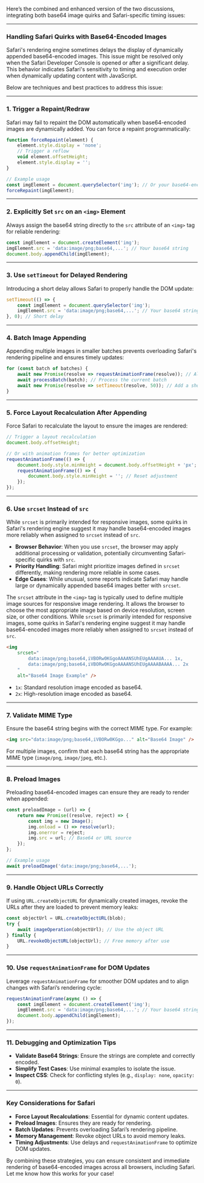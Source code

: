 
Here’s the combined and enhanced version of the two discussions, integrating both base64 image quirks and Safari-specific timing issues:

---

### **Handling Safari Quirks with Base64-Encoded Images**

Safari's rendering engine sometimes delays the display of dynamically appended base64-encoded images. This issue might be resolved only when the Safari Developer Console is opened or after a significant delay. This behavior indicates Safari's sensitivity to timing and execution order when dynamically updating content with JavaScript.

Below are techniques and best practices to address this issue:

---

### **1. Trigger a Repaint/Redraw**

Safari may fail to repaint the DOM automatically when base64-encoded images are dynamically added. You can force a repaint programmatically:

```javascript
function forceRepaint(element) {
    element.style.display = 'none';
    // Trigger a reflow
    void element.offsetHeight;
    element.style.display = '';
}

// Example usage
const imgElement = document.querySelector('img'); // Or your base64-encoded image container
forceRepaint(imgElement);
```

---

### **2. Explicitly Set `src` on an `<img>` Element**

Always assign the base64 string directly to the `src` attribute of an `<img>` tag for reliable rendering:

```javascript
const imgElement = document.createElement('img');
imgElement.src = 'data:image/png;base64,...'; // Your base64 string
document.body.appendChild(imgElement);
```

---

### **3. Use `setTimeout` for Delayed Rendering**

Introducing a short delay allows Safari to properly handle the DOM update:

```javascript
setTimeout(() => {
    const imgElement = document.querySelector('img');
    imgElement.src = 'data:image/png;base64,...'; // Your base64 string
}, 0); // Short delay
```

---

### **4. Batch Image Appending**

Appending multiple images in smaller batches prevents overloading Safari's rendering pipeline and ensures timely updates:

```javascript
for (const batch of batches) {
    await new Promise(resolve => requestAnimationFrame(resolve)); // Allow browser updates
    await processBatch(batch); // Process the current batch
    await new Promise(resolve => setTimeout(resolve, 50)); // Add a short delay
}
```

---

### **5. Force Layout Recalculation After Appending**

Force Safari to recalculate the layout to ensure the images are rendered:

```javascript
// Trigger a layout recalculation
document.body.offsetHeight;

// Or with animation frames for better optimization
requestAnimationFrame(() => {
    document.body.style.minHeight = document.body.offsetHeight + 'px'; // Temporary adjustment
    requestAnimationFrame(() => {
        document.body.style.minHeight = ''; // Reset adjustment
    });
});
```

---

### **6. Use `srcset` Instead of `src`**

While `srcset` is primarily intended for responsive images, some quirks in Safari's rendering engine suggest it may handle base64-encoded images more reliably when assigned to `srcset` instead of `src`.
- **Browser Behavior**: When you use `srcset`, the browser may apply additional processing or validation, potentially circumventing Safari-specific quirks with `src`.
- **Priority Handling**: Safari might prioritize images defined in `srcset` differently, making rendering more reliable in some cases.
- **Edge Cases**: While unusual, some reports indicate Safari may handle large or dynamically appended base64 images better with `srcset`.

The `srcset` attribute in the `<img>` tag is typically used to define multiple image sources for responsive image rendering. It allows the browser to choose the most appropriate image based on device resolution, screen size, or other conditions. While `srcset` is primarily intended for responsive images, some quirks in Safari's rendering engine suggest it may handle base64-encoded images more reliably when assigned to `srcset` instead of `src`.

```html
<img 
    srcset="
        data:image/png;base64,iVBORw0KGgoAAAANSUhEUgAAAAUA... 1x,
        data:image/png;base64,iVBORw0KGgoAAAANSUhEUgAAAABAAAA... 2x
    " 
    alt="Base64 Image Example" />

```

- `1x`: Standard resolution image encoded as base64.
- `2x`: High-resolution image encoded as base64.

---

### **7. Validate MIME Type**

Ensure the base64 string begins with the correct MIME type. For example:

```html
<img src="data:image/png;base64,iVBORw0KGgo..." alt="Base64 Image" />
```

For multiple images, confirm that each base64 string has the appropriate MIME type (`image/png`, `image/jpeg`, etc.).

---

### **8. Preload Images**

Preloading base64-encoded images can ensure they are ready to render when appended:

```javascript
const preloadImage = (url) => {
    return new Promise((resolve, reject) => {
        const img = new Image();
        img.onload = () => resolve(url);
        img.onerror = reject;
        img.src = url; // Base64 or URL source
    });
};

// Example usage
await preloadImage('data:image/png;base64,...');
```

---

### **9. Handle Object URLs Correctly**

If using `URL.createObjectURL` for dynamically created images, revoke the URLs after they are loaded to prevent memory leaks:

```javascript
const objectUrl = URL.createObjectURL(blob);
try {
    await imageOperation(objectUrl); // Use the object URL
} finally {
    URL.revokeObjectURL(objectUrl); // Free memory after use
}
```

---

### **10. Use `requestAnimationFrame` for DOM Updates**

Leverage `requestAnimationFrame` for smoother DOM updates and to align changes with Safari’s rendering cycle:

```javascript
requestAnimationFrame(async () => {
    const imgElement = document.createElement('img');
    imgElement.src = 'data:image/png;base64,...'; // Your base64 string
    document.body.appendChild(imgElement);
});
```

---

### **11. Debugging and Optimization Tips**

- **Validate Base64 Strings**: Ensure the strings are complete and correctly encoded.
- **Simplify Test Cases**: Use minimal examples to isolate the issue.
- **Inspect CSS**: Check for conflicting styles (e.g., `display: none`, `opacity: 0`).

---

### **Key Considerations for Safari**

- **Force Layout Recalculations**: Essential for dynamic content updates.
- **Preload Images**: Ensures they are ready for rendering.
- **Batch Updates**: Prevents overloading Safari’s rendering pipeline.
- **Memory Management**: Revoke object URLs to avoid memory leaks.
- **Timing Adjustments**: Use delays and `requestAnimationFrame` to optimize DOM updates.

By combining these strategies, you can ensure consistent and immediate rendering of base64-encoded images across all browsers, including Safari. Let me know how this works for your case!
